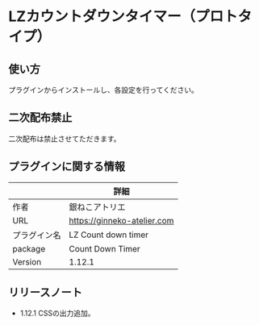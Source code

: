 # LZカウントダウンタイマー（プロトタイプ）

## 使い方
プラグインからインストールし、各設定を行ってください。

## 二次配布禁止
二次配布は禁止させてただきます。

## プラグインに関する情報
| |詳細|
| -| -|
| 作者| 銀ねこアトリエ|
| URL| https://ginneko-atelier.com|
| プラグイン名| LZ Count down timer|
| package | Count Down Timer|
| Version| 1.12.1|

## リリースノート
* 1.12.1 CSSの出力追加。
